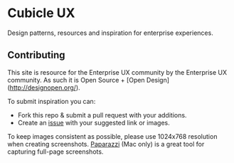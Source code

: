 # Cubicle UX
Design patterns, resources and inspiration for enterprise experiences.

## Contributing
This site is resource for the Enterprise UX community by the Enterprise UX community. As such it is Open Source + [Open Design] (http://designopen.org/). 

To submit inspiration you can:
- Fork this repo & submit a pull request with your additions.
- Create an [issue](https://github.com/cubicleux/cubicleux.github.io/issues/new) with your suggested link or images.

To keep images consistent as possible, please use 1024x768 resolution when creating screenshots. [Paparazzi](https://derailer.org/paparazzi/) (Mac only) is a great tool for capturing full-page screenshots. 
